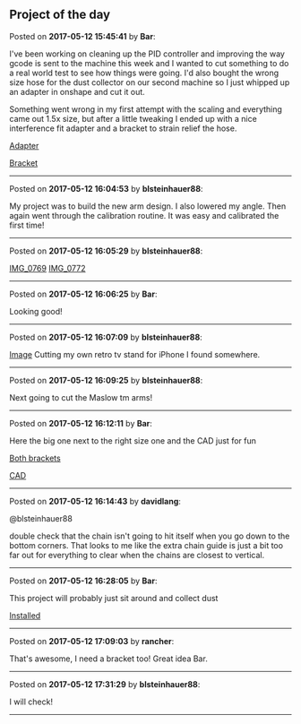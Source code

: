 ## Project of the day
Posted on **2017-05-12 15:45:41** by **Bar**:

I've been working on cleaning up the PID controller and improving the way gcode is sent to the machine this week and I wanted to cut something to do a real world test to see how things were going. I'd also bought the wrong size hose for the dust collector on our second machine so I just whipped up an adapter in onshape and cut it out. 



Something went wrong in my first attempt with the scaling and everything came out 1.5x size, but after a little tweaking I ended up with a nice interference fit adapter and a bracket to strain relief the hose.



 [Adapter](/images/Pm/9d/Pm9d_screenshot_20170512152825.png.jpg) 



 [Bracket](/images/AY/Hj/AYHj_screenshot_20170512152817.png.jpg)

---

Posted on **2017-05-12 16:04:53** by **blsteinhauer88**:

My project was to build the new arm design. I also lowered my angle. Then again went through the calibration routine. It was easy and calibrated the first time!

---

Posted on **2017-05-12 16:05:29** by **blsteinhauer88**:

[IMG_0769](/images/54/dp/54dp_img_0769.jpg.jpg) [IMG_0772](/images/1f/CH/1fCH_img_0772.jpg.jpg)

---

Posted on **2017-05-12 16:06:25** by **Bar**:

Looking good!

---

Posted on **2017-05-12 16:07:09** by **blsteinhauer88**:

[Image](/images/Gr/7V/Gr7V_image.jpg.jpg)  Cutting my own retro tv stand for iPhone I found somewhere.

---

Posted on **2017-05-12 16:09:25** by **blsteinhauer88**:

Next going to cut the Maslow tm arms!

---

Posted on **2017-05-12 16:12:11** by **Bar**:

Here the big one next to the right size one and the CAD just for fun



 [Both brackets](/images/vc/MK/vcMK_screenshot_20170512160846.png.jpg)  



[CAD](/images/5N/5y/5N5y_screenshot_20170512161025.png.jpg)

---

Posted on **2017-05-12 16:14:43** by **davidlang**:

@blsteinhauer88



double check that the chain isn't going to hit itself when you go down to the bottom corners. That looks to me like the extra chain guide is just a bit too far out for everything to clear when the chains are closest to vertical.

---

Posted on **2017-05-12 16:28:05** by **Bar**:

This project will probably just sit around and collect dust



 [Installed](/images/LB/ZO/LBZO_screenshot_20170512162636.png.jpg)

---

Posted on **2017-05-12 17:09:03** by **rancher**:

That's awesome, I need a bracket too!  Great idea Bar.

---

Posted on **2017-05-12 17:31:29** by **blsteinhauer88**:

I will check!

---


